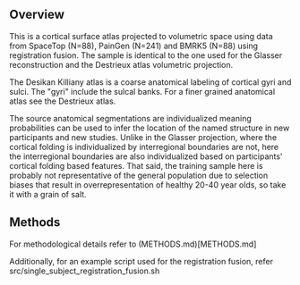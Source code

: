 ## Overview

This is a cortical surface atlas projected to volumetric space using data from 
SpaceTop (N=88), PainGen (N=241) and BMRK5 (N=88) using registration fusion.
The sample is identical to the one used for the Glasser reconstruction and
the Destrieux atlas volumetric projection.

The Desikan Killiany atlas is a coarse anatomical labeling of cortical gyri
and sulci. The "gyri" include the sulcal banks. For a finer grained anatomical
atlas see the Destrieux atlas.

The source anatomical segmentations are individualized meaning probabilities can
be used to infer the location of the named structure in new participants and 
new studies. Unlike in the Glasser projection, where the cortical folding is
individualized by interregional boundaries are not, here the interregional boundaries
are also individualized based on participants' cortical folding based features.
That said, the training sample here is probably not representative of the
general population due to selection biases that result in overrepresentation
of healthy 20-40 year olds, so take it with a grain of salt.

## Methods

For methodological details refer to (METHODS.md)[METHODS.md]

Additionally, for an example script used for the registration fusion, refer 
src/single_subject_registration_fusion.sh

